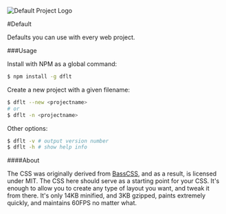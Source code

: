 ![Default Project Logo](http://s4.postimg.org/6pot0ollp/default_logo.png "Default Project Logo")

#Default

Defaults you can use with every web project.

###Usage

Install with NPM as a global command:

```bash
$ npm install -g dflt
```

Create a new project with a given filename:

```bash
$ dflt --new <projectname>
# or
$ dflt -n <projectname>
```

Other options:

```bash
$ dflt -v # output version number
$ dflt -h # show help info
```

####About

The CSS was originally derived from [BassCSS](http://basscss.com), and as a result, is licensed under MIT. The CSS here should serve as a starting point for your CSS. It's enough to allow you to create any type of layout you want, and tweak it from there. It's only 14KB minified, and 3KB gzipped, paints extremely quickly, and maintains 60FPS no matter what.
